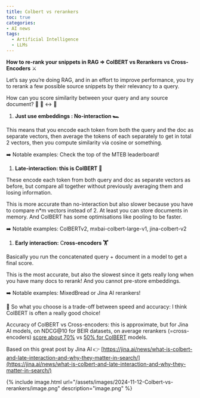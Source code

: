 ```yaml
---
title: Colbert vs rerankers
toc: true
categories: 
- AI news
tags:
  - Artificial Intelligence
  - LLMs
---
```



**How to re-rank your snippets in RAG ⇒ ColBERT vs Rerankers vs Cross-Encoders** ⚔️

Let’s say you’re doing RAG, and in an effort to improve performance, you try to rerank a few possible source snippets by their relevancy to a query. 

How can you score similarity between your query and any source document? 🤔 📄 ↔️ 📑 

1. **Just use embeddings : No-interaction 🏎️**

This means that you encode each token from both the query and the doc as separate vectors, then average the tokens of each separately to get in total 2 vectors, then you compute similarity via cosine or something.

➡️ Notable examples: Check the top of the MTEB leaderboard!

1. **Late-interaction: this is ColBERT 🏃**

These encode each token from both query and doc as separate vectors as before, but compare all together without previously averaging them and losing information.

This is more accurate than no-interaction but also slower because you have to compare n*m vectors instead of 2. At least you can store documents in memory. And ColBERT has some optimisations like pooling to be faster.

➡️ Notable examples: ColBERTv2, mxbai-colbert-large-v1, jina-colbert-v2

1. **Early interaction:** C**ross-encoders 🏋️**

Basically you run the concatenated query + document in a model to get a final score.

This is the most accurate, but also the slowest since it gets really long when you have many docs to rerank! And you cannot pre-store embeddings.

➡️ Notable examples: MixedBread or Jina AI rerankers!

🚀 So what you choose is a trade-off between speed and accuracy: I think ColBERT is often a really good choice!

Accuracy of ColBERT vs Cross-encoders: this is approximate, but for Jina AI models, on NDCG@10 for BEIR datasets, on average rerankers (=cross-encoders) [score about 70%](https://www.mixedbread.ai/docs/reranking/models) vs [50% for ColBERT](https://www.mixedbread.ai/blog/mxbai-colbert-large-v1) models.

Based on this great post by Jina AI 👉 [https://jina.ai/news/what-is-colbert-and-late-interaction-and-why-they-matter-in-search/](https://jina.ai/news/what-is-colbert-and-late-interaction-and-why-they-matter-in-search/)

{% include image.html url="/assets/images/2024-11-12-Colbert-vs-rerankers/image.png" description="image.png" %}